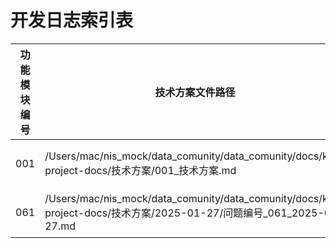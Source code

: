 # 开发日志索引表

| 功能模块编号 | 技术方案文件路径 | 最新日志文件路径 | 状态 |
|--------------|------------------|------------------|------|
| 001 | /Users/mac/nis_mock/data_comunity/data_comunity/docs/key-project-docs/技术方案/001_技术方案.md | /Users/mac/nis_mock/data_comunity/data_comunity/docs/key-project-docs/开发日志/001_2025-08-13.md | 已完成 |
| 061 | /Users/mac/nis_mock/data_comunity/data_comunity/docs/key-project-docs/技术方案/2025-01-27/问题编号_061_2025-01-27.md | /Users/mac/nis_mock/data_comunity/data_comunity/docs/key-project-docs/开发日志/061_2025-01-27.md | 已完成 |